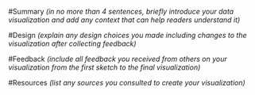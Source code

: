 #Summary
*(in no more than 4 sentences, briefly introduce your data visualization and add any context that can help readers understand it)*

#Design
*(explain any design choices you made including changes to the visualization after collecting feedback)*

#Feedback 
*(include all feedback you received from others on your visualization from the first sketch to the final visualization)*

#Resources 
*(list any sources you consulted to create your visualization)*
